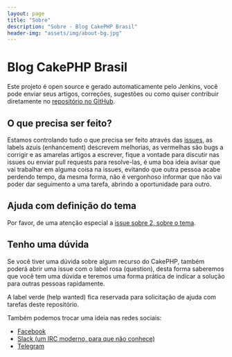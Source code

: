 ```yaml
---
layout: page
title: "Sobre"
description: "Sobre - Blog CakePHP Brasil"
header-img: "assets/img/about-bg.jpg"
---
```


# Blog CakePHP Brasil

Este projeto é open source e gerado automaticamente pelo Jenkins, você pode enviar seus artigos, correções, sugestões ou como quiser contribuir diretamente no [repositório no GitHub](https://github.com/CakePHPBrasil/blog).

## O que precisa ser feito?

Estamos controlando tudo o que precisa ser feito através das [issues](https://github.com/CakePHPBrasil/blog/issues), as labels azuis (enhancement) descrevem melhorias, as vermelhas são bugs a corrigir e as amarelas artigos a escrever, fique a vontade para discutir nas issues ou enviar pull requests para resolve-las, é uma boa ideia avisar que vai trabalhar em alguma coisa na issues, evitando que outra pessoa acabe perdendo tempo, da mesma forma, não é vergonhoso informar que não vai poder dar seguimento a uma tarefa, abrindo a oportunidade para outro.

## Ajuda com definição do tema

Por favor, de uma atenção especial a [issue sobre 2, sobre o tema](https://github.com/CakePHPBrasil/blog/issues/2).

## Tenho uma dúvida

Se você tiver uma dúvida sobre algum recurso do CakePHP, também poderá abrir uma issue com o label rosa (question), desta forma saberemos que você tem uma dúvida e teremos uma forma prática de indicar a solução para outras pessoas rapidamente.

A label verde (help wanted) fica reservada para solicitação de ajuda com tarefas deste repositório.

Também podemos trocar uma ideia nas redes sociais:

 * [Facebook](https://www.facebook.com/groups/cakebrasil/)
 * [Slack (um IRC moderno, para que não conhece)](http://slack.cakephpbrasil.com.br/)
 * [Telegram](https://telegram.me/cakephpbr)
